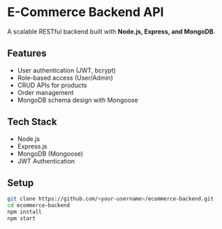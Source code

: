 # E-Commerce Backend API

A scalable RESTful backend built with **Node.js, Express, and MongoDB**.

## Features
- User authentication (JWT, bcrypt)
- Role-based access (User/Admin)
- CRUD APIs for products
- Order management
- MongoDB schema design with Mongoose

## Tech Stack
- Node.js
- Express.js
- MongoDB (Mongoose)
- JWT Authentication

## Setup
```bash
git clone https://github.com/<your-username>/ecommerce-backend.git
cd ecommerce-backend
npm install
npm start
